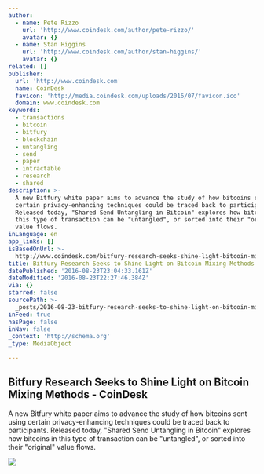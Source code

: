 ```yaml
---
author:
  - name: Pete Rizzo
    url: 'http://www.coindesk.com/author/pete-rizzo/'
    avatar: {}
  - name: Stan Higgins
    url: 'http://www.coindesk.com/author/stan-higgins/'
    avatar: {}
related: []
publisher:
  url: 'http://www.coindesk.com'
  name: CoinDesk
  favicon: 'http://media.coindesk.com/uploads/2016/07/favicon.ico'
  domain: www.coindesk.com
keywords:
  - transactions
  - bitcoin
  - bitfury
  - blockchain
  - untangling
  - send
  - paper
  - intractable
  - research
  - shared
description: >-
  A new Bitfury white paper aims to advance the study of how bitcoins sent using
  certain privacy-enhancing techniques could be traced back to participants.
  Released today, "Shared Send Untangling in Bitcoin" explores how bitcoins in
  this type of transaction can be "untangled", or sorted into their "original"
  value flows.
inLanguage: en
app_links: []
isBasedOnUrl: >-
  http://www.coindesk.com/bitfury-research-seeks-shine-light-bitcoin-mixing-methods/
title: Bitfury Research Seeks to Shine Light on Bitcoin Mixing Methods - CoinDesk
datePublished: '2016-08-23T23:04:33.161Z'
dateModified: '2016-08-23T22:27:46.384Z'
via: {}
starred: false
sourcePath: >-
  _posts/2016-08-23-bitfury-research-seeks-to-shine-light-on-bitcoin-mixing-meth.md
inFeed: true
hasPage: false
inNav: false
_context: 'http://schema.org'
_type: MediaObject

---
```

<article style=""><h1>Bitfury Research Seeks to Shine Light on Bitcoin Mixing Methods - CoinDesk</h1><p>A new Bitfury white paper aims to advance the study of how bitcoins sent using certain privacy-enhancing techniques could be traced back to participants. Released today, "Shared Send Untangling in Bitcoin" explores how bitcoins in this type of transaction can be "untangled", or sorted into their "original" value flows.</p><img src="https://media.coindesk.com/uploads/2016/08/flashlight-night-e1471990469459.jpg" /></article>